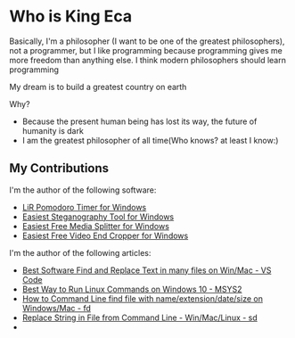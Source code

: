 Who is King Eca
========

Basically, I'm a philosopher (I want to be one of the greatest philosophers), not a programmer, but I like programming because programming gives me more freedom than anything else. I think modern philosophers should learn programming

My dream is to build a greatest country on earth

Why?

- Because the present human being has lost its way, the future of humanity is dark
- I am the greatest philosopher of all time(Who knows? at least I know:)


My Contributions
---------

I'm the author of the following software:

- [LiR Pomodoro Timer for Windows](https://easiestsoft.com/win/a-life-is-rotation-timer/)
- [Easiest Steganography Tool for Windows](https://easiestsoft.com/win/a-free-steganography-tool/)
- [Easiest Free Media Splitter for Windows](https://easiestsoft.com/win/a-free-media-splitter/)
- [Easiest Free Video End Cropper for Windows](https://easiestsoft.com/win/a-free-video-end-cropper/)

I'm the author of the following articles:

- [Best Software Find and Replace Text in many files on Win/Mac - VS Code](../../web/best-software-find-replace-text-in-multiple-files/index.md)
- [Best Way to Run Linux Commands on Windows 10 - MSYS2](../../win/software-to-run-linux-commands-on-windows/index.md)
- [How to Command Line find file with name/extension/date/size on Windows/Mac - fd](../../web/command-line-find-file-with-name-extension-size-in-directory/index.md)
- [Replace String in File from Command Line - Win/Mac/Linux - sd](./web/command-line-search-replace-string-in-file/index.md)
- 